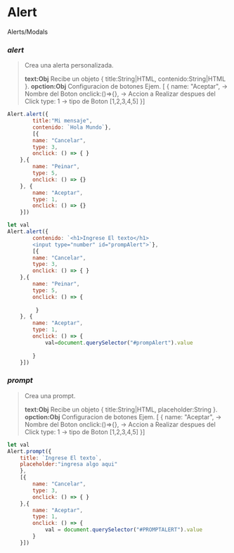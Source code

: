 # Alert
Alerts/Modals


### _**alert**_
> Crea una alerta personalizada.
>
> **text:Obj** Recibe un objeto { title:String|HTML, contenido:String|HTML }.
> **opction:Obj** Configuracion de botones Ejem. [
> { name: "Aceptar", -> Nombre del Boton
> onclick:()=>{}, -> Accion a Realizar despues del Click
> type: 1 -> tipo de Boton [1,2,3,4,5]
> }]
>
> 
```javascript
Alert.alert({
        title:"Mi mensaje",
        contenido: `Hola Mundo`}, 
        [{
        name: "Cancelar",
        type: 3,
        onclick: () => { }
    },{
        name: "Peinar",
        type: 5,
        onclick: () => {}
    }, {
        name: "Aceptar",
        type: 1,
        onclick: () => {}
    }])
```
```javascript
let val
Alert.alert({
        contenido: `<h1>Ingrese El texto</h1>
        <input type="number" id="prompAlert">`}, 
        [{
        name: "Cancelar",
        type: 3,
        onclick: () => { }
    },{
        name: "Peinar",
        type: 5,
        onclick: () => {
    
         }
    }, {
        name: "Aceptar",
        type: 1,
        onclick: () => {
            val=document.querySelector("#prompAlert").value
          
        }
    }])
```
### _**prompt**_
> Crea una prompt.
>
> **text:Obj** Recibe un objeto { title:String|HTML, placeholder:String }.
> **opction:Obj** Configuracion de botones Ejem. [
> { name: "Aceptar", -> Nombre del Boton
> onclick:()=>{}, -> Accion a Realizar despues del Click
> type: 1 -> tipo de Boton [1,2,3,4,5]
> }]
>
> 
```javascript
let val
Alert.prompt({
    title: `Ingrese El texto`,
    placeholder:"ingresa algo aqui"
    },
    [{
        name: "Cancelar",
        type: 3,
        onclick: () => { }
    },{
        name: "Aceptar",
        type: 1,
        onclick: () => {
            val = document.querySelector("#PROMPTALERT").value
        }
    }])
```
